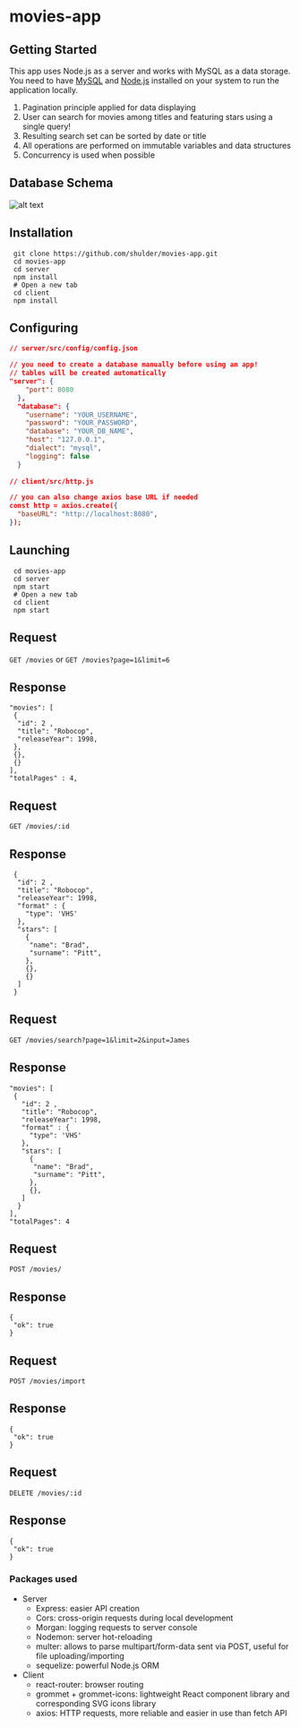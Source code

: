 # movies-app

## Getting Started

This app uses Node.js as a server and works with MySQL as a data storage. You need to have [MySQL](https://dev.mysql.com/doc/mysql-installation-excerpt/5.7/en/) and [Node.js](https://nodejs.org/uk/) installed on your system to run the application locally. 


1. Pagination principle applied for data displaying
2. User can search for movies among titles and featuring stars using a single query!
3. Resulting search set can be sorted by date or title
4. All operations are performed on immutable variables and data structures
5. Concurrency is used when possible

## Database Schema

![alt text](https://imgur.com/NUPKQbX)
 
 
## Installation
```
 git clone https://github.com/shulder/movies-app.git
 cd movies-app
 cd server
 npm install
 # Open a new tab
 cd client
 npm install
```

## Configuring 

```json
// server/src/config/config.json

// you need to create a database manually before using an app!
// tables will be created automatically
"server": {
    "port": 8080
  }, 
  "database": {
    "username": "YOUR_USERNAME",
    "password": "YOUR_PASSWORD",
    "database": "YOUR_DB_NAME",
    "host": "127.0.0.1",
    "dialect": "mysql",
    "logging": false
  }
  
// client/src/http.js

// you can also change axios base URL if needed
const http = axios.create({ 
  "baseURL": "http://localhost:8080", 
});
```

## Launching
```
 cd movies-app
 cd server
 npm start
 # Open a new tab
 cd client
 npm start
```

## Request

`GET /movies` or `GET /movies?page=1&limit=6`

## Response
    "movies": [ 
     {
      "id": 2 ,
      "title": "Robocop", 
      "releaseYear": 1998, 
     },
     {},
     {}
    ],
    "totalPages" : 4,
    
## Request

`GET /movies/:id`

## Response
     {
      "id": 2 ,
      "title": "Robocop", 
      "releaseYear": 1998, 
      "format" : {
        "type": 'VHS'
      },
      "stars": [
        {
         "name": "Brad",
         "surname": "Pitt",
        },
        {},
        {}
      ]
     }
       
    
## Request

`GET /movies/search?page=1&limit=2&input=James`


## Response
    "movies": [
     {
       "id": 2 ,
       "title": "Robocop", 
       "releaseYear": 1998, 
       "format" : {
         "type": 'VHS'
       },
       "stars": [
         {
          "name": "Brad",
          "surname": "Pitt",
         },
         {},
       ]
      }
    ],
    "totalPages": 4
    
    
    
## Request

`POST /movies/`

## Response

    {
     "ok": true
    }
    
    
## Request

`POST /movies/import`

## Response

    {
     "ok": true
    }
    
## Request

`DELETE /movies/:id `


## Response
    
    {
     "ok": true
    }
    
    

### Packages used
- Server 
    - Express: easier API creation
    - Cors: cross-origin requests during local development
    - Morgan: logging requests to server console
    - Nodemon: server hot-reloading
    - multer: allows to parse multipart/form-data sent via POST, useful for file uploading/importing
    - sequelize: powerful Node.js ORM
- Client
    - react-router: browser routing
    - grommet + grommet-icons: lightweight React component library and corresponding SVG icons library
    - axios: HTTP requests, more reliable and easier in use than fetch API

